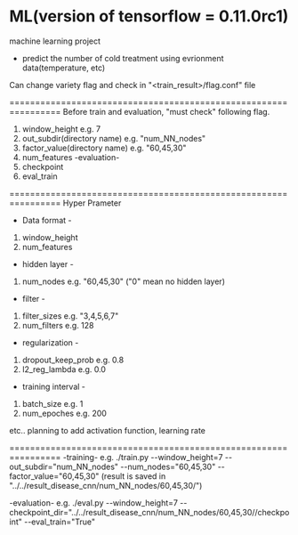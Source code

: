 # ML(version of tensorflow = 0.11.0rc1)
machine learning project
- predict the number of cold treatment using evrionment data(temperature, etc)

Can change variety flag and check in "<train_result>/flag.conf" file

================================================================
Before train and evaluation, "must check" following flag.
1. window_height                e.g. 7
2. out_subdir(directory name)   e.g. "num_NN_nodes"
3. factor_value(directory name) e.g. "60,45,30"
4. num_features
-evaluation-
4. checkpoint
5. eval_train

================================================================
Hyper Prameter
- Data format - 
1. window_height
2. num_features

- hidden layer -
1. num_nodes            e.g. "60,45,30"
("0" mean no hidden layer)

- filter -
1. filter_sizes         e.g. "3,4,5,6,7"
2. num_filters          e.g. 128

- regularization -
1. dropout_keep_prob    e.g. 0.8
2. l2_reg_lambda        e.g. 0.0

- training interval -
1. batch_size           e.g. 1
2. num_epoches          e.g. 200

etc.. planning to add
activation function, learning rate

================================================================
-training- e.g.
./train.py --window_height=7 --out_subdir="num_NN_nodes" --num_nodes="60,45,30" --factor_value="60,45,30"
(result is saved in "../../result_disease_cnn/num_NN_nodes/60,45,30/<datetime>")

-evaluation- e.g.
./eval.py --window_height=7 --checkpoint_dir="../../result_disease_cnn/num_NN_nodes/60,45,30/<datetime>/checkpoint" --eval_train="True"

